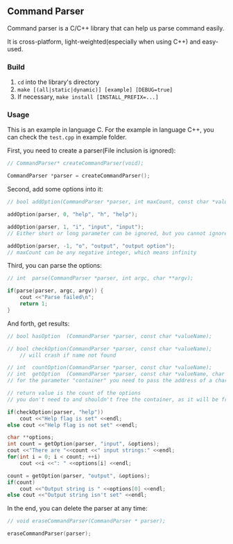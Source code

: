 ## Command Parser

Command parser is a C/C++ library that can help us parse command easily.

It is cross-platform, light-weighted(especially when using C++) and easy-used.


### Build

1. `cd` into the library's directory
2. `make [(all|static|dynamic)] [example] [DEBUG=true]`
3. If necessary, `make install [INSTALL_PREFIX=...]`



### Usage

This is an example in language C. For the example in language C++, you can check the `test.cpp` in example folder.

First, you need to create a parser(File inclusion is ignored):

```cpp
// CommandParser* createCommandParser(void);

CommandParser *parser = createCommandParser();
```


Second, add some options into it:

```cpp
// bool addOption(CommandParser *parser, int maxCount, const char *valueName, const char *Short, const char *Long);

addOption(parser, 0, "help", "h", "help");

addOption(parser, 1, "i", "input", "input");
// Either short or long parameter can be ignored, but you cannot ignore both (Of course I can't!)

addOption(parser, -1, "o", "output", "output option");
// maxCount can be any negative integer, which means infinity
```

Third, you can parse the options:

```cpp
// int  parse(CommandParser *parser, int argc, char **argv);

if(parse(parser, argc, argv)) {
    cout <<"Parse failed\n";
    return 1;
}
```

And forth, get results:

```cpp
// bool hasOption  (CommandParser *parser, const char *valueName);

// bool checkOption(CommandParser *parser, const char *valueName);
    // will crash if name not found

// int  countOption(CommandParser *parser, const char *valueName);
// int  getOption  (CommandParser *parser, const char *valueName, char ***container);
// for the parameter "container" you need to pass the address of a char** variable

// return value is the count of the options
// you don't need to and shouldn't free the container, as it will be free once the parser is deleted

if(checkOption(parser, "help"))
	cout <<"Help flag is set" <<endl;
else cout <<"Help flag is not set" <<endl;

char **options;
int count = getOption(parser, "input", &options);
cout <<"There are "<<count <<" input strings:" <<endl;
for(int i = 0; i < count; ++i)
    cout <<i <<": " <<options[i] <<endl;

count = getOption(parser, "output", &options);
if(count)
    cout <<"Output string is " <<options[0] <<endl;
else cout <<"Output string isn't set" <<endl;
```

In the end, you can delete the parser at any time:

```cpp
// void eraseCommandParser(CommandParser * parser);

eraseCommandParser(parser);
```